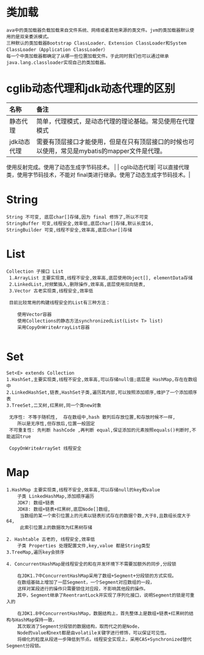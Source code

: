 # 类加载
```text
ava中的类加载器负载加载来自文件系统、网络或者其他来源的类文件。jvm的类加载器默认使用的是双亲委派模式。
三种默认的类加载器Bootstrap ClassLoader、Extension ClassLoader和System ClassLoader（Application ClassLoader）
每一个中类加载器都确定了从哪一些位置加载文件。于此同时我们也可以通过继承java.lang.classloader实现自己的类加载器。
```
# cglib动态代理和jdk动态代理的区别

| 名称 | 备注 |
| :-----| :---- | 
| 静态代理 | 简单，代理模式，是动态代理的理论基础。常见使用在代理模式 |
| jdk动态代理 | 需要有顶层接口才能使用，但是在只有顶层接口的时候也可以使用，常见是mybatis的mapper文件是代理。

使用反射完成。使用了动态生成字节码技术。 | | cglib动态代理| 可以直接代理类，使用字节码技术，不能对 final类进行继承。使用了动态生成字节码技术。|

# String

```text
String 不可变, 底层char[]存储,因为 final 修饰了,所以不可变
StringBuffer 可变,线程安全,效率低,底层char[]存储,默认长度16,
StringBuilder 可变,线程不安全,效率高,底层char[]存储
```

# List

```text
Collection 子接口 List
 1.ArrayList 主要实现类,线程不安全,效率高,底层使用Object[], elementData存储
 2.LinkedList,对频繁插入,删除操作,效率高,底层使用双向链表,
 3.Vector 古老实现类,线程安全,效率低
 
 目前比较常用的构建线程安全的List有三种方法：

    使用Vector容器
    使用Collections的静态方法synchronizedList(List< T> list)
    采用CopyOnWriteArrayList容器
    
```

# Set

```text
Set<E> extends Collection
1.HashSet,主要实现类,线程不安全,效率高,可以存储null值;底层是 HashMap,存在在数组中
2.LinkedHashSet,链表,HashSet子类,遍历其内部,可以按照添加顺序,维护了一个添加顺序表
3.TreeSet,二叉树,红黑树,同一个类new对象

 无序性: 不等于随机性,  存在数组中,hash 散列后存放位置,和存放时候不一样,
    所以是无序性,但存放后,位置一般固定
 不可重复性: 先判断 hashCode ,再判断 equal,保证添加的元素按照equals()判断时,不能返回true
 
 CopyOnWriteArraySet 线程安全
```

# Map

```text
1.HashMap 主要实现类,线程不安全,效率高,可以存储null的key和value
    子类 LinkedHashMap,添加顺序遍历
    JDK7: 数组+链表
    JDK8: 数组+链表+红黑树,底层Node[]数组,
     当数组的某一个索引位置上的元素以链表形式存在的数据个数,大于8,且数组长度大于64,
     此索引位置上的数据改为红黑树存储
    
2. Hashtable 古老的, 线程安全,效率低
    子类 Properties 处理配置文件,key,value 都是String类型
3.TreeMap,遍历key会排序

4. ConcurrentHashMap是线程安全的和在并发环境下不需要加额外的同步,分段锁

    在JDK1.7中ConcurrentHashMap采用了数组+Segment+分段锁的方式实现。
    在数组基础上增加了一层Segment，一个Segment对应数组的一段，
    这样对某段进行的操作只需要锁住对应段，不影响其他段的操作。
    其中，Segment继承了ReentrantLock并实现了序列化接口，说明Segment的锁是可重入的
    
    在JDK1.8中ConcurrentHashMap，数据结构上，首先整体上是数组+链表+红黑树的结构与HashMap保持一致，
    其次取消了Segment分段锁的数据结构，取而代之的是Node，
    Node的value和next都是由volatile关键字进行修饰，可以保证可见性。
    将细化的粒度从段进一步降低到节点。线程安全实现上，采用CAS+Synchronized替代Segment分段锁。


```